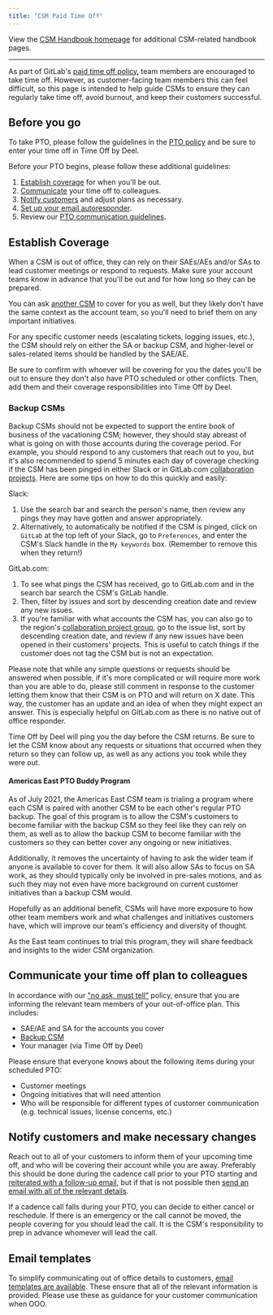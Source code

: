 ```yaml
---
title: "CSM Paid Time Off"
---
```


View the [CSM Handbook homepage](/handbook/customer-success/csm/) for additional CSM-related handbook pages.

---

As part of GitLab's [paid time off policy](/handbook/people-group/paid-time-off/), team members are encouraged to take time off. However, as customer-facing team members this can feel difficult, so this page is intended to help guide CSMs to ensure they can regularly take time off, avoid burnout, and keep their customers successful.

## Before you go

To take PTO, please follow the guidelines in the [PTO policy](/handbook/people-group/paid-time-off/) and be sure to enter your time off in Time Off by Deel.

Before your PTO begins, please follow these additional guidelines:

1. [Establish coverage](#establish-coverage) for when you'll be out.
1. [Communicate](#communicate-your-time-off-plan-to-colleagues) your time off to colleagues.
1. [Notify customers](#notify-customers-and-make-necessary-changes) and adjust plans as necessary.
1. [Set up your email autoresponder](#email-templates).
1. Review our [PTO communication guidelines](/handbook/people-group/paid-time-off/#communicating-your-time-off).

## Establish Coverage

When a CSM is out of office, they can rely on their SAEs/AEs and/or SAs to lead customer meetings or respond to requests. Make sure your account teams know in advance that you'll be out and for how long so they can be prepared.

You can ask [another CSM](#backup-csms) to cover for you as well, but they likely don't have the same context as the account team, so you'll need to brief them on any important initiatives.

For any specific customer needs (escalating tickets, logging issues, etc.), the CSM should rely on either the SA or backup CSM, and higher-level or sales-related items should be handled by the SAE/AE.

Be sure to confirm with whoever will be covering for you the dates you'll be out to ensure they don't also have PTO scheduled or other conflicts. Then, add them and their coverage responsibilities into Time Off by Deel.

### Backup CSMs

Backup CSMs should not be expected to support the entire book of business of the vacationing CSM; however, they should stay abreast of what is going on with those accounts during the coverage period. For example, you should respond to any customers that reach out to you, but it's also recommended to spend 5 minutes each day of coverage checking if the CSM has been pinged in either Slack or in GitLab.com [collaboration projects](/handbook/customer-success/csm/engagement/). Here are some tips on how to do this quickly and easily:

Slack:

1. Use the search bar and search the person's name, then review any pings they may have gotten and answer appropriately.
1. Alternatively, to automatically be notified if the CSM is pinged, click on `GitLab` at the top left of your Slack, go to `Preferences`, and enter the CSM's Slack handle in the `My keywords` box. (Remember to remove this when they return!)

GitLab.com:

1. To see what pings the CSM has received, go to GitLab.com and in the search bar search the CSM's GitLab handle.
1. Then, filter by issues and sort by descending creation date and review any new issues.
1. If you're familiar with what accounts the CSM has, you can also go to the region's [collaboration project group](https://gitlab.com/gitlab-com/account-management), go to the issue list, sort by descending creation date, and review if any new issues have been opened in their customers' projects. This is useful to catch things if the customer does not tag the CSM but is not an expectation.

Please note that while any simple questions or requests should be answered when possible, if it's more complicated or will require more work than you are able to do, please still comment in response to the customer letting them know that their CSM is on PTO and will return on X date. This way, the customer has an update and an idea of when they might expect an answer. This is especially helpful on GitLab.com as there is no native out of office responder.

Time Off by Deel will ping you the day before the CSM returns. Be sure to let the CSM know about any requests or situations that occurred when they return so they can follow up, as well as any actions you took while they were out.

#### Americas East PTO Buddy Program

As of July 2021, the Americas East CSM team is trialing a program where each CSM is paired with another CSM to be each other's regular PTO backup. The goal of this program is to allow the CSM's customers to become familiar with the backup CSM so they feel like they can rely on them, as well as to allow the backup CSM to become familiar with the customers so they can better cover any ongoing or new initiatives.

Additionally, it removes the uncertainty of having to ask the wider team if anyone is available to cover for them. It will also allow SAs to focus on SA work, as they should typically only be involved in pre-sales motions, and as such they may not even have more background on current customer initiatives than a backup CSM would.

Hopefully as an additional benefit, CSMs will have more exposure to how other team members work and what challenges and initiatives customers have, which will improve our team's efficiency and diversity of thought.

As the East team continues to trial this program, they will share feedback and insights to the wider CSM organization.

## Communicate your time off plan to colleagues

In accordance with our ["no ask, must tell"](/handbook/people-group/paid-time-off/#a-gitlab-team-members-guide-to-time-off) policy, ensure that you are informing the relevant team members of your out-of-office plan. This includes:

- SAE/AE and SA for the accounts you cover
- [Backup CSM](#backup-csms)
- Your manager (via Time Off by Deel)

Please ensure that everyone knows about the following items during your scheduled PTO:

- Customer meetings
- Ongoing initiatives that will need attention
- Who will be responsible for different types of customer communication (e.g. technical issues, license concerns, etc.)

## Notify customers and make necessary changes

Reach out to all of your customers to inform them of your upcoming time off, and who will be covering their account while you are away. Preferably this should be done during the cadence call prior to your PTO starting and [reiterated with a follow-up email](#email-templates), but if that is not possible then [send an email with all of the relevant details](#email-templates).

If a cadence call falls during your PTO, you can decide to either cancel or reschedule. If there is an emergency or the call cannot be moved, the people covering for you should lead the call. It is the CSM's responsibility to prep in advance whomever will lead the call.

## Email templates

To simplify communicating out of office details to customers, [email templates are available](https://gitlab.com/gitlab-com/customer-success/csm/-/wikis/Out-of-Office-Email-Templates). These ensure that all of the relevant information is provided. Please use these as guidance for your customer communication when OOO.
